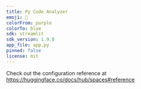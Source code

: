 ```yaml
---
title: Py Code Analyzer
emoji: 🚀
colorFrom: purple
colorTo: blue
sdk: streamlit
sdk_version: 1.9.0
app_file: app.py
pinned: false
license: mit
---
```


Check out the configuration reference at https://huggingface.co/docs/hub/spaces#reference
